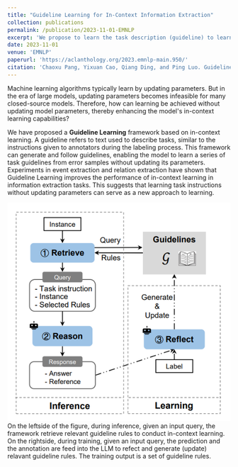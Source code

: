 ```yaml
---
title: "Guideline Learning for In-Context Information Extraction"
collection: publications
permalink: /publication/2023-11-01-EMNLP
excerpt: 'We propose to learn the task description (guideline) to learn from training samples for in-context learning'
date: 2023-11-01
venue: 'EMNLP'
paperurl: 'https://aclanthology.org/2023.emnlp-main.950/'
citation: 'Chaoxu Pang, Yixuan Cao, Qiang Ding, and Ping Luo. Guideline Learning for In-Context Information Extraction. In EMNLP, 2023.'
---
```


Machine learning algorithms typically learn by updating parameters. But in the era of large models, updating parameters becomes infeasible for many closed-source models. Therefore, how can learning be achieved without updating model parameters, thereby enhancing the model's in-context learning capabilities?

We have proposed a **Guideline Learning** framework based on in-context learning. A guideline refers to text used to describe tasks, similar to the instructions given to annotators during the labeling process. This framework can generate and follow guidelines, enabling the model to learn a series of task guidelines from error samples without updating its parameters. Experiments in event extraction and relation extraction have shown that Guideline Learning improves the performance of in-context learning in information extraction tasks. This suggests that learning task instructions without updating parameters can serve as a new approach to learning.


![The Guideline Learning Framework.](/images/guideline-learning.png)
On the leftside of the figure, during inference, given an input query, the framework retrieve relevant guideline rules to conduct in-context learning. On the rightside, during training, given an input query, the prediction and the annotation are feed into the LLM to refect and generate (update) relavant guideline rules. The training output is a set of guideline rules.


